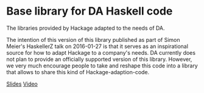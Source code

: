 Base library for DA Haskell code
=================================

The libraries provided by Hackage adapted to the needs of DA.

The intention of this version of this library published as part of Simon
Meier's HaskellerZ talk on 2016-01-27 is that it serves as an inspirational
source for how to adapt Hackage to a company's needs. DA currently does not
plan to provide an officially supported version of this library. However, we
very much encourage people to take and reshape this code into a library that
allows to share this kind of Hackage-adaption-code.

[Slides](http://htmlpreview.github.io/?https://github.com/meiersi/HaskellerZ/blob/master/meetups/20160128-A_primer_to_commercial_Haskell_programming/slides/slides.html)
[Video](https://www.youtube.com/watch?v=ywOvfjpbYR4)
